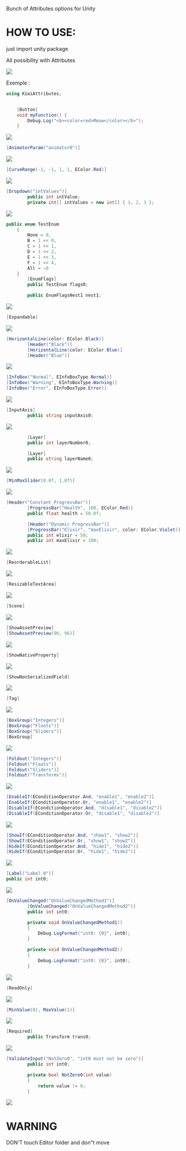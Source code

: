 Bunch of Attributes options for Unity

# HOW TO USE:
just import unity package



All possibility with Attributes

![](https://cdn.discordapp.com/attachments/796831997813194752/893340816947425320/unknown.png)

Exemple : 

```cs
using KiwiAttributes;


    [Button]
    void myFunction() {
        Debug.Log("<b><color=red>Meow</color></b>");
    }
```

![](https://cdn.discordapp.com/attachments/796831997813194752/893342388418932776/unknown.png)

```cs
[AnimatorParam("animator0")]
```
![](https://cdn.discordapp.com/attachments/796831997813194752/893451864392232981/unknown.png)
```cs
[CurveRange(-1, -1, 1, 1, EColor.Red)]
```
![](https://cdn.discordapp.com/attachments/796831997813194752/893451943974952960/unknown.png)
```cs
[Dropdown("intValues")]
        public int intValue;
        private int[] intValues = new int[] { 1, 2, 3 };
```
![](https://cdn.discordapp.com/attachments/796831997813194752/893452034538364968/unknown.png)
```cs
public enum TestEnum
    {
        None = 0,
        B = 1 << 0,
        C = 1 << 1,
        D = 1 << 2,
        E = 1 << 3,
        F = 1 << 4,
        All = ~0
    }
        [EnumFlags]
        public TestEnum flags0;

        public EnumFlagsNest1 nest1;
```
![](https://cdn.discordapp.com/attachments/796831997813194752/893452171109085184/unknown.png)
```cs
[Expandable]
```
![](https://cdn.discordapp.com/attachments/796831997813194752/893452357537521714/unknown.png)
```cs
[HorizontalLine(color: EColor.Black)]
        [Header("Black")]
        [HorizontalLine(color: EColor.Blue)]
        [Header("Blue")]
```
![](https://cdn.discordapp.com/attachments/796831997813194752/893452580234072094/unknown.png)
```cs
[InfoBox("Normal", EInfoBoxType.Normal)]
[InfoBox("Warning", EInfoBoxType.Warning)]
[InfoBox("Error", EInfoBoxType.Error)]
```
![](https://cdn.discordapp.com/attachments/796831997813194752/893452698249199626/unknown.png)
```cs
[InputAxis]
        public string inputAxis0;
```
![](https://cdn.discordapp.com/attachments/796831997813194752/893452959906684990/unknown.png)
```cs
        [Layer]
        public int layerNumber0;

        [Layer]
        public string layerName0;
```
![](https://cdn.discordapp.com/attachments/796831997813194752/893453068786610196/unknown.png)
```cs
[MinMaxSlider(0.0f, 1.0f)]
```
![](https://cdn.discordapp.com/attachments/796831997813194752/893453333673672734/unknown.png)
```cs
[Header("Constant ProgressBar")]
        [ProgressBar("Health", 100, EColor.Red)]
        public float health = 50.0f;

        [Header("Dynamic ProgressBar")]
        [ProgressBar("Elixir", "maxElixir", color: EColor.Violet)]
        public int elixir = 50;
        public int maxElixir = 100;
```
![](https://cdn.discordapp.com/attachments/796831997813194752/893453416582488074/unknown.png)
```cs
[ReorderableList]
```
![](https://cdn.discordapp.com/attachments/796831997813194752/893453554210181130/unknown.png)
```cs
[ResizableTextArea]
```
![](https://cdn.discordapp.com/attachments/796831997813194752/893453709873397790/unknown.png)
```cs
[Scene]
```
![](https://cdn.discordapp.com/attachments/796831997813194752/893453852538458122/unknown.png)
```cs
[ShowAssetPreview]
[ShowAssetPreview(96, 96)]
```
![](https://cdn.discordapp.com/attachments/796831997813194752/893453948411838474/unknown.png)
```cs
[ShowNativeProperty]
```
![](https://cdn.discordapp.com/attachments/796831997813194752/893454111649964093/unknown.png)
```cs
[ShowNonSerializedField]
```
![](https://cdn.discordapp.com/attachments/796831997813194752/893454223075864676/unknown.png)
```cs
[Tag]
```
![](https://cdn.discordapp.com/attachments/796831997813194752/893454304470523925/unknown.png)
```cs
[BoxGroup("Integers")]
[BoxGroup("Floats")]
[BoxGroup("Sliders")]
[BoxGroup]
```
![](https://cdn.discordapp.com/attachments/796831997813194752/893454479507214346/unknown.png)
```cs
[Foldout("Integers")]
[Foldout("Floats")]
[Foldout("Sliders")]
[Foldout("Transforms")]
```
![](https://cdn.discordapp.com/attachments/796831997813194752/893454651054227496/unknown.png)
```cs
[EnableIf(EConditionOperator.And, "enable1", "enable2")]
[EnableIf(EConditionOperator.Or, "enable1", "enable2")]
[DisableIf(EConditionOperator.And, "disable1", "disable2")]
[DisableIf(EConditionOperator.Or, "disable1", "disable2")]
```
![](https://cdn.discordapp.com/attachments/796831997813194752/893454930008997888/unknown.png)
```cs
[ShowIf(EConditionOperator.And, "show1", "show2")]
[ShowIf(EConditionOperator.Or, "show1", "show2")]
[HideIf(EConditionOperator.And, "hide1", "hide2")]
[HideIf(EConditionOperator.Or, "hide1", "hide2")]
```
![](https://cdn.discordapp.com/attachments/796831997813194752/893455172817264670/unknown.png)
```cs
[Label("Label 0")]
public int int0;
```
![](https://cdn.discordapp.com/attachments/796831997813194752/893455354426458112/unknown.png)
```cs
[OnValueChanged("OnValueChangedMethod1")]
        [OnValueChanged("OnValueChangedMethod2")]
        public int int0;

        private void OnValueChangedMethod1()
        {
            Debug.LogFormat("int0: {0}", int0);
        }

        private void OnValueChangedMethod2()
        {
            Debug.LogFormat("int0: {0}", int0);
        }
```
![](https://cdn.discordapp.com/attachments/796831997813194752/893455585171894302/unknown.png)
```cs
[ReadOnly]
```
![](https://cdn.discordapp.com/attachments/796831997813194752/893455711936327700/unknown.png)
```cs
[MinValue(0), MaxValue(1)]
```
![](https://cdn.discordapp.com/attachments/796831997813194752/893455840701448213/unknown.png)

```cs
[Required]
        public Transform trans0;
```
![](https://cdn.discordapp.com/attachments/796831997813194752/893456022130262016/unknown.png)

```cs
[ValidateInput("NotZero0", "int0 must not be zero")]
        public int int0;

        private bool NotZero0(int value)
        {
            return value != 0;
        }
```
![](https://cdn.discordapp.com/attachments/796831997813194752/893456142880104518/unknown.png)


# WARNING
DON'T touch Editor folder and don"t move